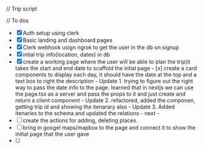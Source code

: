 // Trip script


// To dos

- [x] Auth setup using clerk
- [x] Basic landing and dashboard pages
- [x] Clerk webhook usign ngrok to get the user in the db on signup
- [x] intial trip info(location, dates) in db 
- [x] create a working page where the user will be able to plan the trip)it takes the start and end date to scaffold the intial page
        - [x] create a card components to display each day, it should have the date at the top and a text box to right the description
        - Update 1. trying to figure out the right way to pass the date info to the page. learned that in nextjs we can use the page.tsx as a server and pass the props to it and just create and return a client component 
        - Update 2. refactored, added the componen, getting trip id and showing the itenarary also
        - Update 3. Added itenaries to the schema and updated the relations
        - next -
- [ ] create the actions for adding, deleting places.
- [ ] bring in googel maps/mapbox to the page and connect it to show the initial page that the user gave
- [ ] 